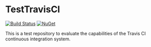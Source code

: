 # TestTravisCI
[![Build Status](https://travis-ci.org/fdecaire/TestTravisCI.svg?branch=master)](https://travis-ci.org/fdecaire/TestTravisCI)
[![NuGet](https://img.shields.io/nuget/v/Nuget.Core.svg?maxAge=2592000)]()

This is a test repository to evaluate the capabilities of the Travis CI continuous integration system.
